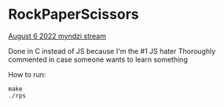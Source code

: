 # RockPaperScissors
[August 6 2022 myndzi stream](https://www.twitch.tv/videos/1554445137)

Done in C instead of JS because I'm the #1 JS hater
Thoroughly commented in case someone wants to learn something

How to run:
```
make
./rps
```
